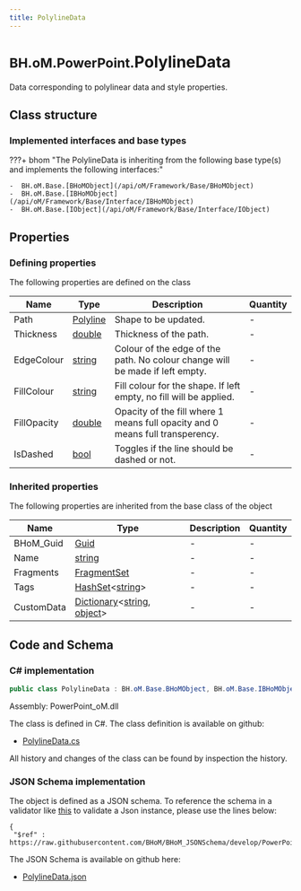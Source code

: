 ```yaml
---
title: PolylineData
---
```


# <small>BH.oM.PowerPoint.</small>**PolylineData**

Data corresponding to polylinear data and style properties.

## Class structure

### Implemented interfaces and base types

???+ bhom "The PolylineData is inheriting from the following base type(s) and implements the following interfaces:"

    -  BH.oM.Base.[BHoMObject](/api/oM/Framework/Base/BHoMObject)
    -  BH.oM.Base.[IBHoMObject](/api/oM/Framework/Base/Interface/IBHoMObject)
    -  BH.oM.Base.[IObject](/api/oM/Framework/Base/Interface/IObject)


## Properties



### Defining properties

The following properties are defined on the class

| Name             | Type             | Description      | Quantity         |
|------------------|------------------|------------------|------------------|
| Path | [Polyline](/api/oM/Dimensional/Geometry/Curve/Polyline) | Shape to be updated. | - |
| Thickness | [double](https://learn.microsoft.com/en-us/dotnet/api/System.Double?view=netstandard-2.0) | Thickness of the path. | - |
| EdgeColour | [string](https://learn.microsoft.com/en-us/dotnet/api/System.String?view=netstandard-2.0) | Colour of the edge of the path. No colour change will be made if left empty. | - |
| FillColour | [string](https://learn.microsoft.com/en-us/dotnet/api/System.String?view=netstandard-2.0) | Fill colour for the shape. If left empty, no fill will be applied. | - |
| FillOpacity | [double](https://learn.microsoft.com/en-us/dotnet/api/System.Double?view=netstandard-2.0) | Opacity of the fill where 1 means full opacity and 0 means full transperency. | - |
| IsDashed | [bool](https://learn.microsoft.com/en-us/dotnet/api/System.Boolean?view=netstandard-2.0) | Toggles if the line should be dashed or not. | - |


### Inherited properties
The following properties are inherited from the base class of the object

| Name             | Type             | Description      | Quantity         |
|------------------|------------------|------------------|------------------|
| BHoM_Guid | [Guid](https://learn.microsoft.com/en-us/dotnet/api/System.Guid?view=netstandard-2.0) | - | - |
| Name | [string](https://learn.microsoft.com/en-us/dotnet/api/System.String?view=netstandard-2.0) | - | - |
| Fragments | [FragmentSet](/api/oM/Framework/Base/FragmentSet) | - | - |
| Tags | [HashSet](https://learn.microsoft.com/en-us/dotnet/api/System.Collections.Generic.HashSet-1?view=netstandard-2.0)&lt;[string](https://learn.microsoft.com/en-us/dotnet/api/System.String?view=netstandard-2.0)&gt; | - | - |
| CustomData | [Dictionary](https://learn.microsoft.com/en-us/dotnet/api/System.Collections.Generic.Dictionary-2?view=netstandard-2.0)&lt;[string](https://learn.microsoft.com/en-us/dotnet/api/System.String?view=netstandard-2.0), [object](https://learn.microsoft.com/en-us/dotnet/api/System.Object?view=netstandard-2.0)&gt; | - | - |


## Code and Schema

### C# implementation

``` C# title="C#"
public class PolylineData : BH.oM.Base.BHoMObject, BH.oM.Base.IBHoMObject, BH.oM.Base.IObject
```

Assembly: PowerPoint_oM.dll

The class is defined in C#. The class definition is available on github:

- [PolylineData.cs](https://github.com/BHoM/PowerPoint_Toolkit/blob/develop/PowerPoint_oM/Update\PolylineData.cs)

All history and changes of the class can be found by inspection the history.
### JSON Schema implementation

The object is defined as a JSON schema. To reference the schema in a validator like [this](https://www.jsonschemavalidator.net/) to validate a Json instance, please use the lines below:

``` { .json .copy .select } title="JSON Schema"
{
 "$ref" : https://raw.githubusercontent.com/BHoM/BHoM_JSONSchema/develop/PowerPoint_oM/PolylineData.json}
```

The JSON Schema is available on github here:

- [PolylineData.json](https://github.com/BHoM/BHoM_JSONSchema/blob/develop/PowerPoint_oM/PolylineData.json)
